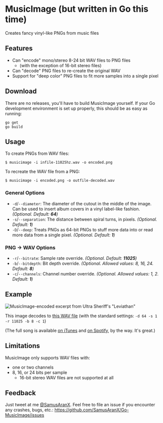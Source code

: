 # MusicImage (but written in Go this time)
Creates fancy vinyl-like PNGs from music files

## Features
* Can "encode" mono/stereo 8-24 bit WAV files to PNG files
	* (with the exception of 16-bit stereo files)
* Can "decode" PNG files to re-create the original WAV
* Support for "deep color" PNG files to fit more samples into a single pixel

## Download
There are no releases, you'll have to build MusicImage yourself. If your Go development environment is set up properly, this should be as easy as running:

```
go get
go build
```

## Usage

To create PNGs from WAV files:

```
$ musicimage -i infile-11025hz.wav -o encoded.png
```

To recreate the WAV file from a PNG:

```
$ musicimage -i encoded.png -o outfile-decoded.wav
```

### General Options

* `-d`/`--diameter`: The diameter of the cutout in the middle of the image. Can be used to insert album covers in a vinyl label-like fashion. *(Optional. Default: **64**)*
* `-s`/`--separation`: The distance between spiral turns, in pixels. *(Optional. Default: **1**)*
* `-D`/`--deep`: Treats PNGs as 64-bit PNGs to stuff more data into or read more data from a single pixel. *(Optional. Default: **1**)*

### PNG → WAV Options

* `-r`/`--bitrate`: Sample rate override. *(Optional. Default: **11025**)*
* `-b`/`--bitdepth`: Bit depth override. *(Optional. Allowed values: 8, 16, 24. Default: **8**)*
* `-c`/`--channels`: Channel number override. *(Optional. Allowed values: 1, 2. Default: **1**)*

## Example
![MusicImage-encoded excerpt from Ultra Sheriff's "Leviathan"](https://i.peterwunder.de/leviathan.png)

This image decodes to [this WAV file](https://i.peterwunder.de/leviathan.wav) (with the standard settings: `-d 64 -s 1 -r 11025 -b 8 -c 1`)

(The full song is available [on iTunes](https://itunes.apple.com/us/album/deception-oil-and-laser-beams-ep/1105412287) and [on Spotify](https://open.spotify.com/track/4NRyBYL1pyMX696XcRgeWw), by the way. It's great.)

## Limitations
MusicImage only supports WAV files with:

* one or two channels
* 8, 16, or 24 bits per sample
	* 16-bit stereo WAV files are not supported at all

## Feedback
Just tweet at me [@SamusAranX](https://twitter.com/SamusAranX).
Feel free to file an issue if you encounter any crashes, bugs, etc.: https://github.com/SamusAranX/Go-MusicImage/issues